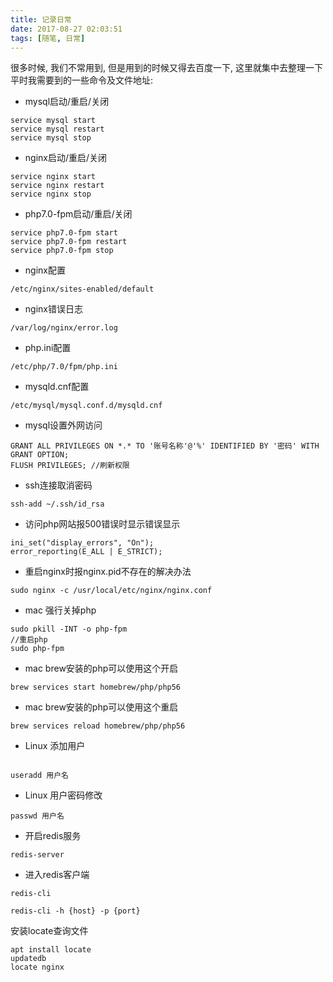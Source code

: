 ```yaml
---
title: 记录日常
date: 2017-08-27 02:03:51
tags: [随笔, 日常]
---
```

很多时候, 我们不常用到, 但是用到的时候又得去百度一下, 这里就集中去整理一下平时我需要到的一些命令及文件地址:

* mysql启动/重启/关闭
```
service mysql start
service mysql restart
service mysql stop
```

<!-- more -->
* nginx启动/重启/关闭
```
service nginx start
service nginx restart
service nginx stop
```

* php7.0-fpm启动/重启/关闭
```
service php7.0-fpm start
service php7.0-fpm restart
service php7.0-fpm stop
```

* nginx配置
```
/etc/nginx/sites-enabled/default
```

* nginx错误日志
```
/var/log/nginx/error.log
```

* php.ini配置
```
/etc/php/7.0/fpm/php.ini
```

* mysqld.cnf配置
```
/etc/mysql/mysql.conf.d/mysqld.cnf
```

* mysql设置外网访问
```
GRANT ALL PRIVILEGES ON *.* TO '账号名称'@'%' IDENTIFIED BY '密码' WITH GRANT OPTION;
FLUSH PRIVILEGES; //刷新权限
```

* ssh连接取消密码
```
ssh-add ~/.ssh/id_rsa
```

* 访问php网站报500错误时显示错误显示
```
ini_set("display_errors", "On");
error_reporting(E_ALL | E_STRICT);
```

* 重启nginx时报nginx.pid不存在的解决办法
```
sudo nginx -c /usr/local/etc/nginx/nginx.conf
```

* mac 强行关掉php
```
sudo pkill -INT -o php-fpm
//重启php
sudo php-fpm
```

* mac brew安装的php可以使用这个开启
```
brew services start homebrew/php/php56
```

* mac brew安装的php可以使用这个重启
```
brew services reload homebrew/php/php56
```

* Linux 添加用户
```

useradd 用户名
```

* Linux 用户密码修改
```
passwd 用户名
```

* 开启redis服务
```
redis-server
```

* 进入redis客户端
```
redis-cli

redis-cli -h {host} -p {port}
```

安装locate查询文件
```
apt install locate
updatedb
locate nginx
```
